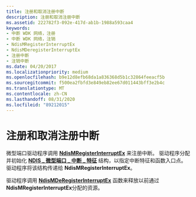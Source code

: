 ```yaml
---
title: 注册和取消注册中断
description: 注册和取消注册中断
ms.assetid: 222782f3-092e-417d-ab1b-1988a593caa4
keywords:
- 中断 WDK 网络，注册
- 中断 WDK 网络，注销
- NdisMRegisterInterruptEx
- NdisMDeregisterInterruptEx
- 注册中断
- 注销中断
ms.date: 04/20/2017
ms.localizationpriority: medium
ms.openlocfilehash: b9e12d8efb68da1a836368d5b1c32864feeacf5b
ms.sourcegitcommit: f500ea2fbfd3e849eb82ee67d011443bff3e2b4c
ms.translationtype: MT
ms.contentlocale: zh-CN
ms.lasthandoff: 08/31/2020
ms.locfileid: "89212015"
---
```

# <a name="registering-and-deregistering-interrupts"></a>注册和取消注册中断





微型端口驱动程序调用 [**NdisMRegisterInterruptEx**](/windows-hardware/drivers/ddi/ndis/nf-ndis-ndismregisterinterruptex) 来注册中断。 驱动程序分配并初始化 [**NDIS \_ 微型端口 \_ 中断 \_ 特征**](/windows-hardware/drivers/ddi/ndis/ns-ndis-_ndis_miniport_interrupt_characteristics) 结构，以指定中断特征和函数入口点。 驱动程序将该结构传递给 **NdisMRegisterInterruptEx**。

驱动程序调用 [**NdisMDeRegisterInterruptEx**](/windows-hardware/drivers/ddi/ndis/nf-ndis-ndismderegisterinterruptex) 函数来释放以前通过 **NdisMRegisterInterruptEx**分配的资源。

 

